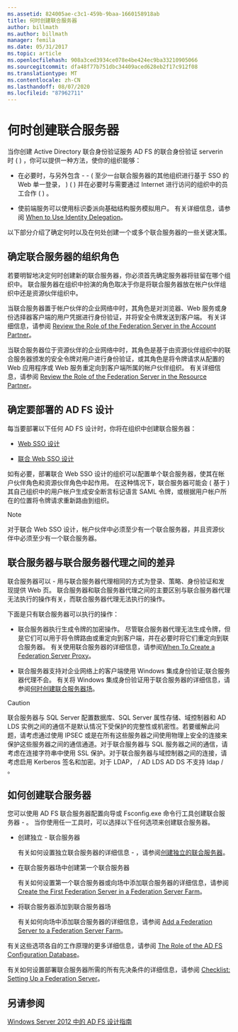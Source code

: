 ```yaml
---
ms.assetid: 824005ae-c3c1-459b-9baa-1660158918ab
title: 何时创建联合服务器
author: billmath
ms.author: billmath
manager: femila
ms.date: 05/31/2017
ms.topic: article
ms.openlocfilehash: 908a3ced3934ce078e4be424ec9ba33210905066
ms.sourcegitcommit: dfa48f77b751dbc34409aced628eb2f17c912f08
ms.translationtype: MT
ms.contentlocale: zh-CN
ms.lasthandoff: 08/07/2020
ms.locfileid: "87962711"
---
```

# <a name="when-to-create-a-federation-server"></a>何时创建联合服务器

当你创建 Active Directory 联合身份验证服务 AD FS 的联合身份验证 serverin 时 \( \) ，你可以提供一种方法，使你的组织能够：

-   在必要时，与另外包含 \- \- \( 至少一台联合服务器的其他组织进行基于 SSO 的 Web 单一登录， \) \( \) 并在必要时与需要通过 Internet 进行访问的组织中的员工合作 \( \) 。

-   使前端服务可以使用标识委派向基础结构服务模拟用户。 有关详细信息，请参阅 [When to Use Identity Delegation](When-to-Use-Identity-Delegation.md)。

以下部分介绍了确定何时以及在何处创建一个或多个联合服务器的一些关键决策。

## <a name="determine-the-organizational-role-for-the-federation-server"></a>确定联合服务器的组织角色
若要明智地决定何时创建新的联合服务器，你必须首先确定服务器将驻留在哪个组织中。 联合服务器在组织中扮演的角色取决于你是将联合服务器放在帐户伙伴组织中还是资源伙伴组织中。

当联合服务器置于帐户伙伴的企业网络中时，其角色是对浏览器、Web 服务或身份选择器客户端的用户凭据进行身份验证，并将安全令牌发送到客户端。 有关详细信息，请参阅 [Review the Role of the Federation Server in the Account Partner](Review-the-Role-of-the-Federation-Server-in-the-Account-Partner.md)。

当联合服务器位于资源伙伴的企业网络中时，其角色是基于由资源伙伴组织中的联合服务器颁发的安全令牌对用户进行身份验证，或其角色是将令牌请求从配置的 Web 应用程序或 Web 服务重定向到客户端所属的帐户伙伴组织。 有关详细信息，请参阅 [Review the Role of the Federation Server in the Resource Partner](Review-the-Role-of-the-Federation-Server-in-the-Resource-Partner.md)。

## <a name="determine-which-ad-fs-design-to-deploy"></a>确定要部署的 AD FS 设计
每当要部署以下任何 AD FS 设计时，你将在组织中创建联合服务器：

-   [Web SSO 设计](Web-SSO-Design.md)

-   [联合 Web SSO 设计](Federated-Web-SSO-Design.md)

如有必要，部署联合 Web SSO 设计的组织可以配置单个联合服务器，使其在帐户伙伴角色和资源伙伴角色中起作用。 在这种情况下，联合服务器可能会 \( 基于 \) 其自己组织中的用户帐户生成安全断言标记语言 SAML 令牌，或根据用户帐户所在的位置将令牌请求重新路由到组织。

> [!NOTE]
> 对于联合 Web SSO 设计，帐户伙伴中必须至少有一个联合服务器，并且资源伙伴中必须至少有一个联合服务器。

## <a name="differences-between-a-federation-server-and-a-federation-server-proxy"></a>联合服务器与联合服务器代理之间的差异
联合服务器可以 \- 用与联合服务器代理相同的方式为登录、策略、身份验证和发现提供 Web 页。 联合服务器和联合服务器代理之间的主要区别与联合服务器代理无法执行的操作有关，而联合服务器代理无法执行的操作。

下面是只有联合服务器可以执行的操作：

-   联合服务器执行生成令牌的加密操作。 尽管联合服务器代理无法生成令牌，但是它们可以用于将令牌路由或重定向到客户端，并在必要时将它们重定向到联合服务器。 有关使用联合服务器的详细信息，请参阅[When To Create a Federation Server Proxy](When-to-Create-a-Federation-Server-Proxy.md)。

-   联合服务器支持对企业网络上的客户端使用 Windows 集成身份验证;联合服务器代理不会。 有关将 Windows 集成身份验证用于联合服务器的详细信息，请参阅[何时创建联合服务器场](When-to-Create-a-Federation-Server-Farm.md)。

> [!CAUTION]
> 联合服务器与 SQL Server 配置数据库、SQL Server 属性存储、域控制器和 AD LDS 实例之间的通信不是默认情况下受保护的完整性或机密性。若要缓解此问题，请考虑通过使用 IPSEC 或是在所有这些服务器之间使用物理上安全的连接来保护这些服务器之间的通信通道。对于联合服务器与 SQL 服务器之间的通信，请考虑在连接字符串中使用 SSL 保护。对于联合服务器与域控制器之间的连接，请考虑启用 Kerberos 签名和加密。对于 LDAP， \/ AD LDS AD DS 不支持 ldap \/ 。

## <a name="how-to-create-a-federation-server"></a>如何创建联合服务器
您可以使用 AD FS 联合服务器配置向导或 Fsconfig.exe 命令行工具创建联合服务器 \- 。 当你使用任一工具时，可以选择以下任何选项来创建联合服务器。

-   创建独立 \- 联合服务器

    有关如何设置独立联合服务器的详细信息 \- ，请参阅[创建独立的联合服务器](../../ad-fs/deployment/Create-a-Stand-Alone-Federation-Server.md)。

-   在联合服务器场中创建第一个联合服务器

    有关如何设置第一个联合服务器或向场中添加联合服务器的详细信息，请参阅 [Create the First Federation Server in a Federation Server Farm](../../ad-fs/deployment/Create-the-First-Federation-Server-in-a-Federation-Server-Farm.md)。

-   将联合服务器添加到联合服务器场

    有关如何向场中添加联合服务器的详细信息，请参阅 [Add a Federation Server to a Federation Server Farm](../../ad-fs/deployment/Add-a-Federation-Server-to-a-Federation-Server-Farm.md)。

有关这些选项各自的工作原理的更多详细信息，请参阅 [The Role of the AD FS Configuration Database](../../ad-fs/technical-reference/The-Role-of-the-AD-FS-Configuration-Database.md)。

有关如何设置部署联合服务器所需的所有先决条件的详细信息，请参阅 [Checklist: Setting Up a Federation Server](../../ad-fs/deployment/Checklist--Setting-Up-a-Federation-Server.md)。

## <a name="see-also"></a>另请参阅
[Windows Server 2012 中的 AD FS 设计指南](AD-FS-Design-Guide-in-Windows-Server-2012.md)

